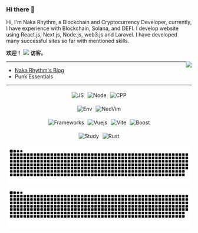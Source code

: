 ### Hi there 👋
Hi, I'm Naka Rhythm, a Blockchain and Cryptocurrency Developer, currently, I have experience with Blockchain, Solana, and DEFI. I develop website using React.js, Next.js, Node.js, web3.js and Laravel.
I have developed many successful sites so far with mentioned skills.

**欢迎！**
![](https://count.getloli.com/get/@:XianyaoYu?theme=rule34)
**访客。**

<a href="https://github.com/XianyaoYu">
  <img align="right" src="http://github-readme-streak-stats.herokuapp.com?user=Nakasz&mode=weekly" />
</a>

---

- [Naka Rhythm\'s Blog](https://stuckcode.com)
- Punk Essentials

---

<div align="center">
  <div style="display: flex; justify-content: center; align-items: center; flex-wrap: wrap;">
    <span style="margin: 5px;">
      <img src="https://img.shields.io/badge/JavaScript-F7DF1E?logo=JavaScript&style=flat-square&labelColor=000" alt="JS" />
    </span>
    <span style="margin: 5px;">
      <img src="https://img.shields.io/badge/Node.js-339933?logo=Node.js&style=flat-square&labelColor=000" alt="Node" />
    </span>
    <span style="margin: 5px;">
      <img src="https://img.shields.io/badge/C++-3178C6?logo=cplusplus&style=flat-square&labelColor=000" alt="CPP" />
    </span>
  </div>

  <div style="margin-top: 10px; display: flex; justify-content: center; align-items: center; flex-wrap: wrap;">
    <span style="margin: 5px;">
      <img src="https://img.shields.io/badge/Env:-red?style=flat-square" alt="Env" />
    </span>
    <span style="margin: 5px;">
      <img src="https://img.shields.io/badge/NeoVim-57A143?logo=neovim&style=flat-square&labelColor=000" alt="NeoVim" />
    </span>
  </div>

  <div style="margin-top: 10px; display: flex; justify-content: center; align-items: center; flex-wrap: wrap;">
    <span style="margin: 5px;">
      <img src="https://img.shields.io/badge/Frameworks:-red?style=flat-square" alt="Frameworks" />
    </span>
    <span style="margin: 5px;">
      <img src="https://img.shields.io/badge/Vue.js-4FC08D?logo=vue.js&style=flat-square&labelColor=000" alt="Vuejs" />
    </span>
    <span style="margin: 5px;">
      <img src="https://img.shields.io/badge/Vite-646CFF?logo=vite&style=flat-square&labelColor=000" alt="Vite" />
    </span>
    <span style="margin: 5px;">
      <img src="https://img.shields.io/badge/Boost-AC6515?logo=Boost&style=flat-square&labelColor=000" alt="Boost" />
    </span>
  </div>

  <div style="margin-top: 10px; display: flex; justify-content: center; align-items: center; flex-wrap: wrap;">
    <span style="margin: 5px;">
      <img src="https://img.shields.io/badge/Study:-red?style=flat-square" alt="Study" />
    </span>
    <span style="margin: 5px;">
      <img src="https://img.shields.io/badge/Rust-fff?logo=Rust&style=flat-square&labelColor=000" alt="Rust" />
    </span>
  </div>
</div>

![github contribution grid snake animation](./yok//github-snake.svg#gh-dark-mode-only)
![github contribution grid snake animation](./yok/github-snake.svg#gh-light-mode-only)
